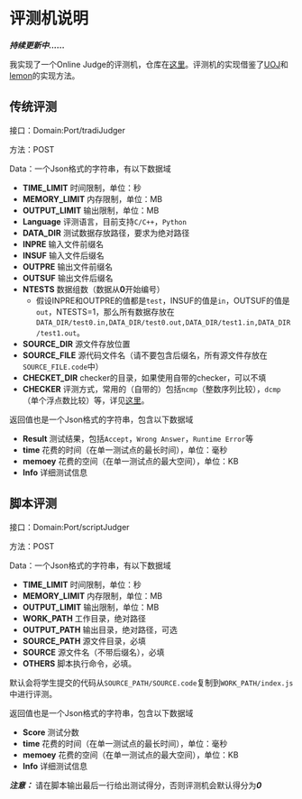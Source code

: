 # 评测机说明

***持续更新中......***

我实现了一个Online Judge的评测机，仓库在[这里](https://github.com/ShadowIterator/2018SE_THSSOJ/tree/master/judger)。评测机的实现借鉴了[UOJ](https://github.com/vfleaking/uoj)和[lemon](https://github.com/zhipeng-jia/project-lemon)的实现方法。



## 传统评测

接口：Domain:Port/tradiJudger

方法：POST

Data：一个Json格式的字符串，有以下数据域

* **TIME_LIMIT** 时间限制，单位：秒
* **MEMORY_LIMIT** 内存限制，单位：MB
* **OUTPUT_LIMIT** 输出限制，单位：MB
* **Language** 评测语言，目前支持`C/C++`，`Python`
* **DATA_DIR** 测试数据存放路径，要求为绝对路径
* **INPRE** 输入文件前缀名
* **INSUF** 输入文件后缀名
* **OUTPRE** 输出文件前缀名
* **OUTSUF** 输出文件后缀名
* **NTESTS** 数据组数（数据从**0**开始编号）
  * 假设INPRE和OUTPRE的值都是`test`，INSUF的值是`in`，OUTSUF的值是`out`，NTESTS=1，那么所有数据存放在`DATA_DIR/test0.in,DATA_DIR/test0.out,DATA_DIR/test1.in,DATA_DIR/test1.out`。
* **SOURCE_DIR** 源文件存放位置
* **SOURCE_FILE** 源代码文件名（请不要包含后缀名，所有源文件存放在`SOURCE_FILE.code`中）
* **CHECKET_DIR** checker的目录，如果使用自带的checker，可以不填
* **CHECKER** 评测方式，常用的（自带的）包括`ncmp`（整数序列比较），`dcmp`（单个浮点数比较）等，详见[这里](https://github.com/MikeMirzayanov/testlib)。

返回值也是一个Json格式的字符串，包含以下数据域

* **Result** 测试结果，包括`Accept`，`Wrong Answer`，`Runtime Error`等
* **time** 花费的时间（在单一测试点的最长时间），单位：毫秒
* **memoey** 花费的空间（在单一测试点的最大空间），单位：KB
* **Info** 详细测试信息


## 脚本评测

接口：Domain:Port/scriptJudger

方法：POST

Data：一个Json格式的字符串，有以下数据域
* **TIME_LIMIT** 时间限制，单位：秒
* **MEMORY_LIMIT** 内存限制，单位：MB
* **OUTPUT_LIMIT** 输出限制，单位：MB
* **WORK_PATH** 工作目录，绝对路径
* **OUTPUT_PATH** 输出目录，绝对路径，可选
* **SOURCE_PATH** 源文件目录，必填
* **SOURCE** 源文件名（不带后缀名），必填
* **OTHERS** 脚本执行命令，必填。

默认会将学生提交的代码从`SOURCE_PATH/SOURCE.code`复制到`WORK_PATH/index.js`中进行评测。

返回值也是一个Json格式的字符串，包含以下数据域

* **Score** 测试分数
* **time** 花费的时间（在单一测试点的最长时间），单位：毫秒
* **memoey** 花费的空间（在单一测试点的最大空间），单位：KB
* **Info** 详细测试信息

***注意：*** 请在脚本输出最后一行给出测试得分，否则评测机会默认得分为***0***
